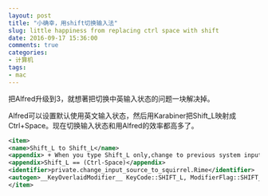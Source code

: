 ```yaml
---
layout: post
title: "小确幸，用shift切换输入法"
slug: little happiness from replacing ctrl space with shift
date: 2016-09-17 15:36:00
comments: true
categories:
- 计算机
tags:
- mac
---
```


把Alfred升级到3，就想著把切换中英输入状态的问题一块解决掉。

Alfred可以设置默认使用英文输入状态，然后用Karabiner把Shift_L映射成Ctrl+Space。现在切换输入状态和用Alfred的效率都高多了。

```xml
<item>
<name>Shift_L to Shift_L</name>
<appendix> + When you type Shift_L only,change to previous system input method</appendix>
<appendix>Shift_L == (Ctrl-Space)</appendix>
<identifier>private.change_input_source_to_squirrel.Rime</identifier>
<autogen>__KeyOverlaidModifier__ KeyCode::SHIFT_L, ModifierFlag::SHIFT_L | ModifierFlag::NONE, KeyCode::SHIFT_L, KeyCode::SPACE,ModifierFlag::CONTROL_L</autogen>
</item>
```

